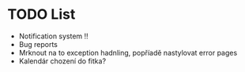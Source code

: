 TODO List
==========
* Notification system !!
* Bug reports
* Mrknout na to exception hadnling, popříadě nastylovat error pages
* Kalendár chození do fitka? 